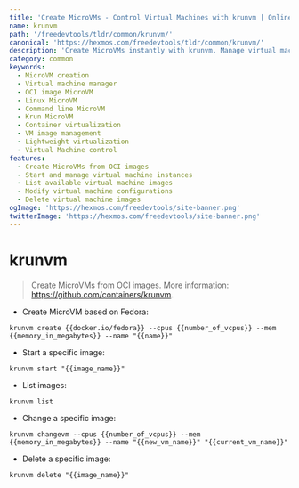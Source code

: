 ```yaml
---
title: 'Create MicroVMs - Control Virtual Machines with krunvm | Online Free DevTools by Hexmos'
name: krunvm
path: '/freedevtools/tldr/common/krunvm/'
canonical: 'https://hexmos.com/freedevtools/tldr/common/krunvm/'
description: 'Create MicroVMs instantly with krunvm. Manage virtual machine images and control their resources efficiently. Free online tool, no registration required.'
category: common
keywords:
  - MicroVM creation
  - Virtual machine manager
  - OCI image MicroVM
  - Linux MicroVM
  - Command line MicroVM
  - Krun MicroVM
  - Container virtualization
  - VM image management
  - Lightweight virtualization
  - Virtual Machine control
features:
  - Create MicroVMs from OCI images
  - Start and manage virtual machine instances
  - List available virtual machine images
  - Modify virtual machine configurations
  - Delete virtual machine images
ogImage: 'https://hexmos.com/freedevtools/site-banner.png'
twitterImage: 'https://hexmos.com/freedevtools/site-banner.png'
---
```


# krunvm

> Create MicroVMs from OCI images.
> More information: <https://github.com/containers/krunvm>.

- Create MicroVM based on Fedora:

`krunvm create {{docker.io/fedora}} --cpus {{number_of_vcpus}} --mem {{memory_in_megabytes}} --name "{{name}}"`

- Start a specific image:

`krunvm start "{{image_name}}"`

- List images:

`krunvm list`

- Change a specific image:

`krunvm changevm --cpus {{number_of_vcpus}} --mem {{memory_in_megabytes}} --name "{{new_vm_name}}" "{{current_vm_name}}"`

- Delete a specific image:

`krunvm delete "{{image_name}}"`
